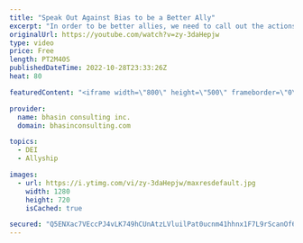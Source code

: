 ```yaml
---
title: "Speak Out Against Bias to be a Better Ally"
excerpt: "In order to be better allies, we need to call out the actions and words that reinforce bias, cultural dominance, and systems of power, privilege, and supremacy. In this video, Ritu Bhasin discusses the importance of applying an unconscious bias and cultural competence lens in relation to allyship.  -"
originalUrl: https://youtube.com/watch?v=zy-3daHepjw
type: video
price: Free
length: PT2M40S
publishedDateTime: 2022-10-28T23:33:26Z
heat: 80

featuredContent: "<iframe width=\"800\" height=\"500\" frameborder=\"0\" src=\"https://www.youtube.com/embed/zy-3daHepjw\" allow=\"accelerometer; autoplay; encrypted-media; gyroscope; picture-in-picture\" allowfullscreen></iframe>"

provider:
  name: bhasin consulting inc.
  domain: bhasinconsulting.com

topics:
  - DEI
  - Allyship

images:
  - url: https://i.ytimg.com/vi/zy-3daHepjw/maxresdefault.jpg
    width: 1280
    height: 720
    isCached: true

secured: "Q5ENXac7VEccPJ4vLK749hCUnAtzLVluilPat0ucnm41hhnx1F7L9rScanOf6Rl8mXB+7N7G1RjbNvQxzYpjF2VR59qWvZZ3eRMNmRlyG4a8xUo6v5GLB7UoMaec6cezyTFaAEjq0dUGSvrrhUu7WPBViDUoYn7HDffUlZjkre/6s+Du+OzxCYVSz2K1OrETsg/PsKCTl71L/FRp/k+fUtYIZTDU4jtmKTzKBrGGYJsVXzSdQYCQ8C2BY4iCBvmOhadcugCheiRn7Z7QMcdRLwV3XtlL3g9EkVfyuXsXIweZpltCd0b+AjNntUDE7DfcT/m5WAnBHzygNJA+uNiDWcSVL7kOXN9/aBodessxLQX+CDrPs5m3n3ip4B1RvYlGsJ6/n9Hw+rWeVnPoRcejV0ckfe7SKCzCjl8uXsoNq3c=;nL7xF1ced7AFxJc8xdDyXw=="
---
```



